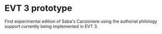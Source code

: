 # EVT 3 prototype
First experimental edition of Saba's Canzoniere using the authorial philology support currently being implemented in EVT 3.
